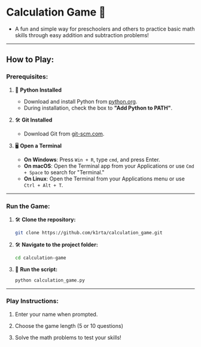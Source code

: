 # Calculation Game 🐍

* A fun and simple way for preschoolers and others to practice basic math skills through easy addition and subtraction problems!

---

## How to Play:

### Prerequisites:

1. 🐍 **Python Installed**  
   - Download and install Python from [python.org](https://www.python.org/).  
   - During installation, check the box to **"Add Python to PATH"**.

2. 🛠️ **Git Installed**  
   - Download Git from [git-scm.com](https://git-scm.com/).

3. 🖥️ **Open a Terminal**  
   - **On Windows**: Press `Win + R`, type `cmd`, and press Enter.  
   - **On macOS**: Open the Terminal app from your Applications or use `Cmd + Space` to search for "Terminal."  
   - **On Linux**: Open the Terminal from your Applications menu or use `Ctrl + Alt + T`.

---

### Run the Game:

1. 🛠️ **Clone the repository:**

   ```bash
   git clone https://github.com/k1rta/calculation_game.git
   ```

2.	🛠️ **Navigate to the project folder:**

    ```bash
    cd calculation-game
    ```

3.	🐍 **Run the script:**

    ```bash
    python calculation_game.py
    ```

---

### Play Instructions:

1.	Enter your name when prompted.

2.	Choose the game length (5 or 10 questions)

3.	Solve the math problems to test your skills!